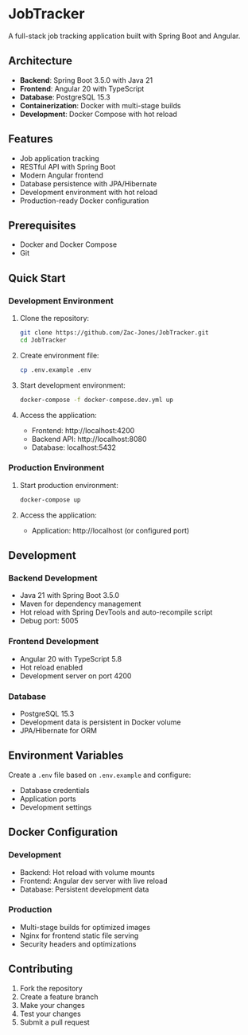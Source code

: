 # JobTracker

A full-stack job tracking application built with Spring Boot and Angular.

## Architecture

- **Backend**: Spring Boot 3.5.0 with Java 21
- **Frontend**: Angular 20 with TypeScript
- **Database**: PostgreSQL 15.3
- **Containerization**: Docker with multi-stage builds
- **Development**: Docker Compose with hot reload

## Features

- Job application tracking
- RESTful API with Spring Boot
- Modern Angular frontend
- Database persistence with JPA/Hibernate
- Development environment with hot reload
- Production-ready Docker configuration

## Prerequisites

- Docker and Docker Compose
- Git

## Quick Start

### Development Environment

1. Clone the repository:
   ```bash
   git clone https://github.com/Zac-Jones/JobTracker.git
   cd JobTracker
   ```

2. Create environment file:
   ```bash
   cp .env.example .env
   ```

3. Start development environment:
   ```bash
   docker-compose -f docker-compose.dev.yml up
   ```

4. Access the application:
   - Frontend: http://localhost:4200
   - Backend API: http://localhost:8080
   - Database: localhost:5432

### Production Environment

1. Start production environment:
   ```bash
   docker-compose up
   ```

2. Access the application:
   - Application: http://localhost (or configured port)

## Development

### Backend Development

- Java 21 with Spring Boot 3.5.0
- Maven for dependency management
- Hot reload with Spring DevTools and auto-recompile script
- Debug port: 5005

### Frontend Development

- Angular 20 with TypeScript 5.8
- Hot reload enabled
- Development server on port 4200

### Database

- PostgreSQL 15.3
- Development data is persistent in Docker volume
- JPA/Hibernate for ORM

## Environment Variables

Create a `.env` file based on `.env.example` and configure:

- Database credentials
- Application ports
- Development settings

## Docker Configuration

### Development
- Backend: Hot reload with volume mounts
- Frontend: Angular dev server with live reload
- Database: Persistent development data

### Production
- Multi-stage builds for optimized images
- Nginx for frontend static file serving
- Security headers and optimizations

## Contributing

1. Fork the repository
2. Create a feature branch
3. Make your changes
4. Test your changes
5. Submit a pull request

